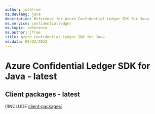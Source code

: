 ```yaml
---
author: joshfree
ms.devlang: java
description: Reference for Azure Confidential Ledger SDK for Java
ms.service: confidentialledger
ms.topic: reference
ms.author: jfree
title: Azure Confidential Ledger SDK for Java
ms.data: 09/22/2022
---
```

# Azure Confidential Ledger SDK for Java - latest

## Client packages - latest
[!INCLUDE [client-packages](confidential-ledger-client-index.md)]